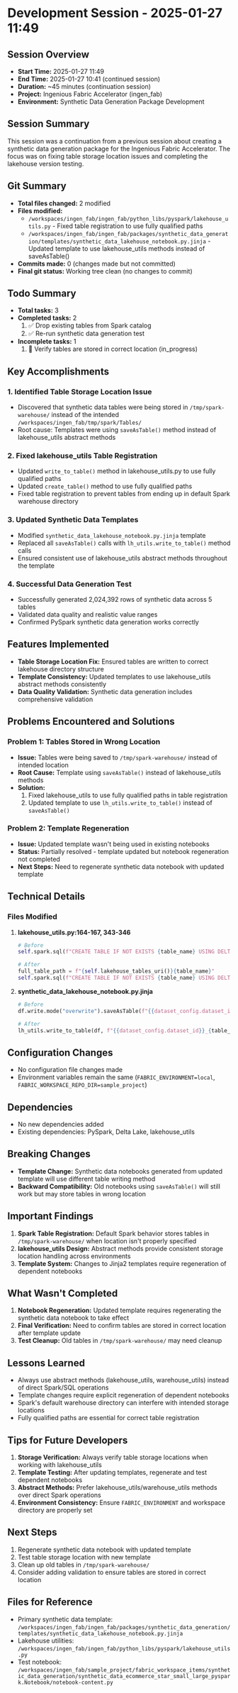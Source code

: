 # Development Session - 2025-01-27 11:49

## Session Overview
- **Start Time:** 2025-01-27 11:49
- **End Time:** 2025-01-27 10:41 (continued session)
- **Duration:** ~45 minutes (continuation session)
- **Project:** Ingenious Fabric Accelerator (ingen_fab)
- **Environment:** Synthetic Data Generation Package Development

## Session Summary
This session was a continuation from a previous session about creating a synthetic data generation package for the Ingenious Fabric Accelerator. The focus was on fixing table storage location issues and completing the lakehouse version testing.

## Git Summary
- **Total files changed:** 2 modified
- **Files modified:**
  - `/workspaces/ingen_fab/ingen_fab/python_libs/pyspark/lakehouse_utils.py` - Fixed table registration to use fully qualified paths
  - `/workspaces/ingen_fab/ingen_fab/packages/synthetic_data_generation/templates/synthetic_data_lakehouse_notebook.py.jinja` - Updated template to use lakehouse_utils methods instead of saveAsTable()
- **Commits made:** 0 (changes made but not committed)
- **Final git status:** Working tree clean (no changes to commit)

## Todo Summary
- **Total tasks:** 3
- **Completed tasks:** 2
  1. ✅ Drop existing tables from Spark catalog
  2. ✅ Re-run synthetic data generation test
- **Incomplete tasks:** 1
  1. 🔄 Verify tables are stored in correct location (in_progress)

## Key Accomplishments

### 1. Identified Table Storage Location Issue
- Discovered that synthetic data tables were being stored in `/tmp/spark-warehouse/` instead of the intended `/workspaces/ingen_fab/tmp/spark/Tables/`
- Root cause: Templates were using `saveAsTable()` method instead of lakehouse_utils abstract methods

### 2. Fixed lakehouse_utils Table Registration
- Updated `write_to_table()` method in lakehouse_utils.py to use fully qualified paths
- Updated `create_table()` method to use fully qualified paths
- Fixed table registration to prevent tables from ending up in default Spark warehouse directory

### 3. Updated Synthetic Data Templates
- Modified `synthetic_data_lakehouse_notebook.py.jinja` template
- Replaced all `saveAsTable()` calls with `lh_utils.write_to_table()` method calls
- Ensured consistent use of lakehouse_utils abstract methods throughout the template

### 4. Successful Data Generation Test
- Successfully generated 2,024,392 rows of synthetic data across 5 tables
- Validated data quality and realistic value ranges
- Confirmed PySpark synthetic data generation works correctly

## Features Implemented
- **Table Storage Location Fix:** Ensured tables are written to correct lakehouse directory structure
- **Template Consistency:** Updated templates to use lakehouse_utils abstract methods consistently
- **Data Quality Validation:** Synthetic data generation includes comprehensive validation

## Problems Encountered and Solutions

### Problem 1: Tables Stored in Wrong Location
- **Issue:** Tables were being saved to `/tmp/spark-warehouse/` instead of intended location
- **Root Cause:** Template using `saveAsTable()` instead of lakehouse_utils methods
- **Solution:** 
  1. Fixed lakehouse_utils to use fully qualified paths in table registration
  2. Updated template to use `lh_utils.write_to_table()` instead of `saveAsTable()`

### Problem 2: Template Regeneration
- **Issue:** Updated template wasn't being used in existing notebooks
- **Status:** Partially resolved - template updated but notebook regeneration not completed
- **Next Steps:** Need to regenerate synthetic data notebook with updated template

## Technical Details

### Files Modified
1. **lakehouse_utils.py:164-167, 343-346**
   ```python
   # Before
   self.spark.sql(f"CREATE TABLE IF NOT EXISTS {table_name} USING DELTA LOCATION '{self.lakehouse_tables_uri()}{table_name}'")
   
   # After  
   full_table_path = f"{self.lakehouse_tables_uri()}{table_name}"
   self.spark.sql(f"CREATE TABLE IF NOT EXISTS {table_name} USING DELTA LOCATION '{full_table_path}'")
   ```

2. **synthetic_data_lakehouse_notebook.py.jinja**
   ```python
   # Before
   df.write.mode("overwrite").saveAsTable(f"{{dataset_config.dataset_id}}_{table_name}")
   
   # After
   lh_utils.write_to_table(df, f"{{dataset_config.dataset_id}}_{table_name}", mode="overwrite")
   ```

## Configuration Changes
- No configuration file changes made
- Environment variables remain the same (`FABRIC_ENVIRONMENT=local`, `FABRIC_WORKSPACE_REPO_DIR=sample_project`)

## Dependencies
- No new dependencies added
- Existing dependencies: PySpark, Delta Lake, lakehouse_utils

## Breaking Changes
- **Template Change:** Synthetic data notebooks generated from updated template will use different table writing method
- **Backward Compatibility:** Old notebooks using `saveAsTable()` will still work but may store tables in wrong location

## Important Findings
1. **Spark Table Registration:** Default Spark behavior stores tables in `/tmp/spark-warehouse/` when location isn't properly specified
2. **lakehouse_utils Design:** Abstract methods provide consistent storage location handling across environments
3. **Template System:** Changes to Jinja2 templates require regeneration of dependent notebooks

## What Wasn't Completed
1. **Notebook Regeneration:** Updated template requires regenerating the synthetic data notebook to take effect
2. **Final Verification:** Need to confirm tables are stored in correct location after template update
3. **Test Cleanup:** Old tables in `/tmp/spark-warehouse/` may need cleanup

## Lessons Learned
- Always use abstract methods (lakehouse_utils, warehouse_utils) instead of direct Spark/SQL operations
- Template changes require explicit regeneration of dependent notebooks
- Spark's default warehouse directory can interfere with intended storage locations
- Fully qualified paths are essential for correct table registration

## Tips for Future Developers
1. **Storage Verification:** Always verify table storage locations when working with lakehouse_utils
2. **Template Testing:** After updating templates, regenerate and test dependent notebooks
3. **Abstract Methods:** Prefer lakehouse_utils/warehouse_utils methods over direct Spark operations
4. **Environment Consistency:** Ensure `FABRIC_ENVIRONMENT` and workspace directory are properly set

## Next Steps
1. Regenerate synthetic data notebook with updated template
2. Test table storage location with new template
3. Clean up old tables in `/tmp/spark-warehouse/`
4. Consider adding validation to ensure tables are stored in correct location

## Files for Reference
- Primary synthetic data template: `/workspaces/ingen_fab/ingen_fab/packages/synthetic_data_generation/templates/synthetic_data_lakehouse_notebook.py.jinja`
- Lakehouse utilities: `/workspaces/ingen_fab/ingen_fab/python_libs/pyspark/lakehouse_utils.py`
- Test notebook: `/workspaces/ingen_fab/sample_project/fabric_workspace_items/synthetic_data_generation/synthetic_data_ecommerce_star_small_large_pyspark.Notebook/notebook-content.py`